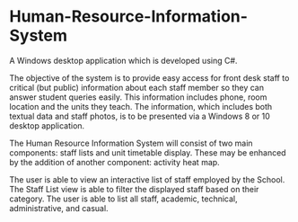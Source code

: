# Human-Resource-Information-System
A Windows desktop application which is developed using C#.

The objective of the system is to provide easy access for front desk staff to critical (but public) information about each staff member so  they can answer student queries easily. This information includes phone, room location and the units they  teach.  The  information,  which  includes  both  textual  data  and  staff  photos,  is  to  be  presented via a Windows 8 or 10 desktop application.

The Human Resource Information System will consist of two main components: staff lists and unit timetable display. These may be enhanced by the addition of another component: activity heat map.

The user is able to view an interactive list of staff employed by the School. The Staff List view is able to filter the displayed staff based on their category. The user is able to list all staff, academic, technical, administrative, and casual. 


